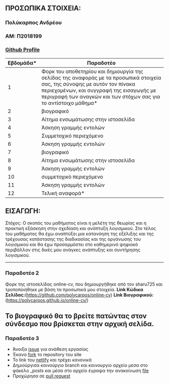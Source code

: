 ## ΠΡΟΣΩΠΙΚΑ ΣΤΟΙΧΕΙΑ:

### Πολύκαρπος Ανδρέου
### ΑΜ: Π2018199
### [Github Profile](https://github.com/polycarpos)

| Εβδομάδα* | Παραδοτέο |
| --- | --- |
| 1 | Φορκ του αποθετηρίου και δημιουργία της σελίδας της αναφοράς με τα προσωπικά στοιχεία σας, της σύνοψης με αυτόν τον πίνακα περιεχομένων, και συγγραφή της εισαγωγής με περιγραφή των αναγκών και των στόχων σας για το αντίστοιχο μάθημα* |
| 2 | βιογραφικό |
| 3 | Αίτημα ενσωμάτωσης στην ιστοσελίδα |
| 4 | Άσκηση γραμμής εντολών |
| 5 | Συμμετοχικό περιεχόμενο |
| 6 | Άσκηση γραμμής εντολών |
| 7 | βιογραφικό |
| 8 | Αίτημα ενσωμάτωσης στην ιστοσελίδα |
| 9 | Άσκηση γραμμής εντολών |
| 10 | συμμετοχικό περιεχόμενο |
| 11 | Άσκηση γραμμής εντολών |
| 12 | Τελική αναφορά* |
## <a name="P">ΕΙΣΑΓΩΓΗ:</a>
Στόχος: Ο σκοπός του μαθήματος είναι η μελέτη της θεωρίας και η πρακτική εξάσκηση στην σχεδίαση και ανάπτυξη λογισμικού. Στο τέλος του μαθήματος θα έχω αναπτύξει μια κατανόηση της εξέλιξης και της τρέχουσας κατάστασης της διαδικασίας και της οργάνωσης του λογισμικού και θα έχω προσαρμόστει στο καθημερινό ψηφιακό περιβάλλον στις δικές μου ανάγκες ανάπτυξης και συντήρησης λογισμικού.

---
### Παραδοτέο 2
Φορκ της ιστοσελίδας online-cv, που δημιουργήθηκε από τον sharu725 και τροποποιήθηκε με βάση τα προσωπικά μου στοιχεία.
**Link Κώδικα Σελίδας:**(https://github.com/polycarpos/online-cv)
**Link Βιογραφικού:** (https://polycarpos.github.io/online-cv/) 

Το βιογραφικό θα το βρείτε πατώντας στον σύνδεσμο που βρίσκεται στην αρχική σελίδα.
---
### Παραδοτέο 3
- Άνοιξα [issue](https://github.com/ioniodi/sitegr/issues/115) για ανάθεση εργασίας
- Έκανα [fork](https://github.com/polycarpos/sitegr) το repository του site
- To link του [netlify](https://sad-pasteur-d16a2a.netlify.app/posts/2020/11/27/dieukrinisi-akadimaikon-tautotiton/) και τρέχει κανονικά
- Δημιούργισα καινούργιο branch και καινουργιο αρχείο μεσα στο φάκελο _posts και μέσα στο αρχείο έγραψα την ανακοίνωση [file](https://github.com/polycarpos/sitegr/blob/2018199/all_collections/_posts/2020-11-28-dieukrinisi-akadimaikon-tautotiton.md)
- Προχώρησα σε [pull request](https://github.com/ioniodi/sitegr/pull/129) 
